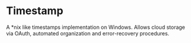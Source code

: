 # Timestamp
A *nix like timestamps implementation on Windows. Allows cloud storage via OAuth, automated organization and error-recovery procedures. 
